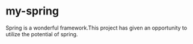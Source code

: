 # my-spring
Spring is a wonderful framework.This project has given an opportunity to utilize the potential of spring.
